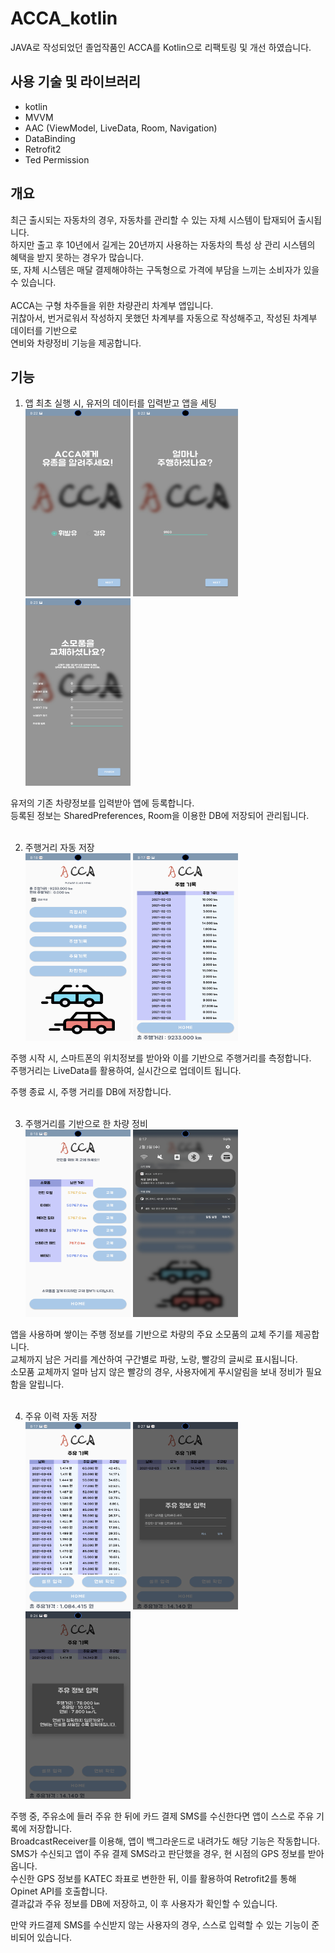 ACCA_kotlin
===========
JAVA로 작성되었던 졸업작품인 ACCA를 Kotlin으로 리팩토링 및 개선 하였습니다.   



사용 기술 및 라이브러리
---------
+ kotlin
+ MVVM
+ AAC (ViewModel, LiveData, Room, Navigation)
+ DataBinding
+ Retrofit2
+ Ted Permission


개요
----
최근 출시되는 자동차의 경우, 자동차를 관리할 수 있는 자체 시스템이 탑재되어 출시됩니다.   
하지만 출고 후 10년에서 길게는 20년까지 사용하는 자동차의 특성 상 관리 시스템의 혜택을 받지 못하는 경우가 많습니다.   
또, 자체 시스템은 매달 결제해야하는 구독형으로 가격에 부담을 느끼는 소비자가 있을 수 있습니다.<br/>     
ACCA는 구형 차주들을 위한 차량관리 차계부 앱입니다.   
귀찮아서, 번거로워서 작성하지 못했던 차계부를 자동으로 작성해주고, 작성된 차계부 데이터를 기반으로   
연비와 차량정비 기능을 제공합니다.



기능
----
1. 앱 최초 실행 시, 유저의 데이터를 입력받고 앱을 세팅   
<img src="./screenshot/초기세팅1.jpg" width="168px" height="300px"></img>
<img src="./screenshot/초기세팅2.jpg" width="168px" height="300px"></img>
<img src="./screenshot/초기세팅3.jpg" width="168px" height="300px"></img><br/>

유저의 기존 차량정보를 입력받아 앱에 등록합니다.   
등록된 정보는 SharedPreferences, Room을 이용한 DB에 저장되어 관리됩니다.   <br/><br/>


2. 주행거리 자동 저장   
<img src="./screenshot/메인화면.jpg" width="168px" height="300px"></img>
<img src="./screenshot/주행기록.jpg" width="168px" height="300px"></img><br/>

주행 시작 시, 스마트폰의 위치정보를 받아와 이를 기반으로 주행거리를 측정합니다.   
주행거리는 LiveData를 활용하여, 실시간으로 업데이트 됩니다.   

주행 종료 시, 주행 거리를 DB에 저장합니다.   <br/><br/>

3. 주행거리를 기반으로 한 차량 정비   
<img src="./screenshot/차량정비.jpg" width="168px" height="300px"></img>
<img src="./screenshot/푸시알림.jpg" width="168px" height="300px"></img><br/>

앱을 사용하며 쌓이는 주행 정보를 기반으로 차량의 주요 소모품의 교체 주기를 제공합니다.   
교체까지 남은 거리를 계산하여 구간별로 파랑, 노랑, 빨강의 글씨로 표시됩니다.   
소모품 교체까지 얼마 남지 않은 빨강의 경우, 사용자에게 푸시알림을 보내 정비가 필요함을 알립니다.   <br/><br/>

4. 주유 이력 자동 저장   
<img src="./screenshot/주유기록.jpg" width="168px" height="300px"></img>
<img src="./screenshot/주유기록셀프.jpg" width="168px" height="300px"></img>
<img src="./screenshot/연비측정.jpg" width="168px" height="300px"></img><br/>

주행 중, 주유소에 들러 주유 한 뒤에 카드 결제 SMS를 수신한다면 앱이 스스로 주유 기록에 저장합니다.   
BroadcastReceiver를 이용해, 앱이 백그라운드로 내려가도 해당 기능은 작동합니다.
SMS가 수신되고 앱이 주유 결제 SMS라고 판단했을 경우, 현 시점의 GPS 정보를 받아옵니다.  
수신한 GPS 정보를 KATEC 좌표로 변한한 뒤, 이를 활용하여 Retrofit2를 통해 Opinet API를 호출합니다.   
결과값과 주유 정보를 DB에 저장하고, 이 후 사용자가 확인할 수 있습니다. <br/>

만약 카드결제 SMS를 수신받지 않는 사용자의 경우, 스스로 입력할 수 있는 기능이 준비되어 있습니다.<br/>
